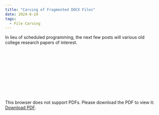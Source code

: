 ```yaml
---
title: "Carving of Fragmented DOCX Files"
date: 2024-8-24
tags:
  - File Carving
---
```


In lieu of scheduled programming, the next few posts will various old college research papers of interest. 

<object data="https://www.clev.news/images/pdfs/carving_docx.pdf" type="application/pdf" width="700px" height="700px">
    <embed src="https://www.clev.news/images/pdfs/carving_docx.pdf">
        <p>This browser does not support PDFs. Please download the PDF to view it: <a href="https://www.clev.news/images/pdfs/carving_docx.pdf">Download PDF</a>.</p>
    </embed>
</object>